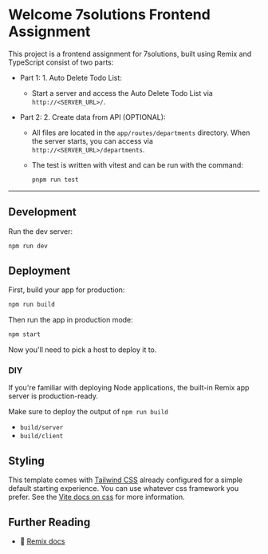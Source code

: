 # Welcome 7solutions Frontend Assignment

This project is a frontend assignment for 7solutions, built using Remix and TypeScript consist of two parts:

- Part 1: 1. Auto Delete Todo List:
  - Start a server and access the Auto Delete Todo List via `http://<SERVER_URL>/`.
- Part 2: 2. Create data from API (OPTIONAL):

  - All files are located in the `app/routes/departments` directory. When the server starts, you can access via `http://<SERVER_URL>/departments`.

  - The test is written with vitest and can be run with the command:

    ```sh
    pnpm run test
    ```

---

## Development

Run the dev server:

```sh
npm run dev
```

## Deployment

First, build your app for production:

```sh
npm run build
```

Then run the app in production mode:

```sh
npm start
```

Now you'll need to pick a host to deploy it to.

### DIY

If you're familiar with deploying Node applications, the built-in Remix app server is production-ready.

Make sure to deploy the output of `npm run build`

- `build/server`
- `build/client`

## Styling

This template comes with [Tailwind CSS](https://tailwindcss.com/) already configured for a simple default starting experience. You can use whatever css framework you prefer. See the [Vite docs on css](https://vitejs.dev/guide/features.html#css) for more information.

## Further Reading

- 📖 [Remix docs](https://remix.run/docs)
